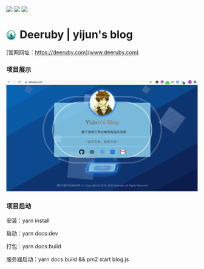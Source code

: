 ![](https://img.shields.io/badge/Deeruby-Blog-brightgreen)
![](https://img.shields.io/badge/Version-v1.0.0-%231e7fc0)
![](https://img.shields.io/badge/license-MIT-%238bb80f)

# <div style="display: flex; align-items: center;"><img src="./docs/.vuepress/public/deer.png" style="width: 25px; margin-right: 10px;"> Deeruby | yijun's blog </div>

[官网网址：https://deeruby.com](www.deeruby.com)

### 项目展示

![](./docs/.vuepress/public/image/deeruby_home.gif)

### 项目启动

安装：yarn install

启动：yarn docs:dev

打包：yarn docs:build

服务器启动：yarn docs:build && pm2 start blog.js
